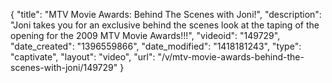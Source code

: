 {
    "title": "MTV Movie Awards: Behind The Scenes with Joni!",
    "description": "Joni takes you for an exclusive behind the scenes look at the taping of the opening for the 2009 MTV Movie Awards!!!",
    "videoid": "149729",
    "date_created": "1396559866",
    "date_modified": "1418181243",
    "type": "captivate",
    "layout": "video",
    "url": "\/v\/mtv-movie-awards-behind-the-scenes-with-joni\/149729"
}